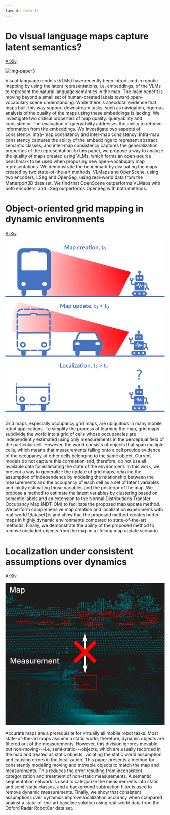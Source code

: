 ```yaml
---
layout: default
---
```


# Do visual language maps capture latent semantics?

[ArXiv](https://arxiv.org/abs/2403.10117).

![img-paper3](images/qualitative-red-gt.png)

Visual-language models (VLMs) have recently been introduced in robotic mapping by using the latent representations, i.e, embeddings, of the VLMs to represent the natural language semantics in the map. The main benefit is moving beyond a small set of human-created labels toward open-vocabulary scene understanding. While there is anecdotal evidence that maps built this way support downstream tasks, such as navigation, rigorous analysis of the quality of the maps using these embeddings is lacking. We investigate two critical properties of map quality: queryability and consistency. The evaluation of queryability addresses the ability to retrieve information from the embeddings. We investigate two aspects of consistency: intra-map consistency and inter-map consistency. Intra-map consistency captures the ability of the embeddings to represent abstract semantic classes, and inter-map consistency captures the generalization properties of the representation. In this paper, we propose a way to analyze the quality of maps created using VLMs, which forms an open-source benchmark to be used when proposing new open-vocabulary map representations. We demonstrate the benchmark by evaluating the maps created by two state-of-the-art methods, VLMaps and OpenScene, using two encoders, LSeg and OpenSeg, using real-world data from the Matterport3D data set. We find that OpenScene outperforms VLMaps with both encoders, and LSeg outperforms OpenSeg with both methods.

# Object-oriented grid mapping in dynamic environments

[ArXiv](https://arxiv.org/abs/2309.08324).

![img-paper2](images/illustration-draft.png)

Grid maps, especially occupancy grid maps, are ubiquitous in many mobile robot applications. To simplify the process of learning the map, grid maps subdivide the world into a grid of cells whose occupancies are independently estimated using only measurements in the perceptual field of the particular cell. However, the world consists of objects that span multiple cells, which means that measurements falling onto a cell provide evidence of the occupancy of other cells belonging to the same object. Current models do not capture this correlation and, therefore, do not use all available data for estimating the state of the environment.
In this work, we present a way to generalize the update of grid maps, relaxing the assumption of independence by modeling the relationship between the measurements and the occupancy of each cell as a set of latent variables and jointly estimating those variables and the posterior of the map.
We propose a method to estimate the latent variables by clustering based on semantic labels and an extension to the Normal Distributions Transfer Occupancy Map (NDT-OM) to facilitate the proposed map update method. We perform comprehensive map creation and localization experiments with real-world \dataset{}s and show that the proposed method creates better maps in highly dynamic environments compared to state-of-the-art methods. Finally, we demonstrate the ability of the proposed method to remove occluded objects from the map in a lifelong map update scenario.

# Localization under consistent assumptions over dynamics

[ArXiv](https://arxiv.org/abs/2305.16702).

![img-paper1](images/header.png)

Accurate maps are a prerequisite for virtually all mobile robot tasks. Most state-of-the-art maps assume a static world; therefore, dynamic objects are filtered out of the measurements. However, this division ignores movable but non-moving---i.e, semi-static---objects, which are usually recorded in the map and treated as static objects, violating the static world assumption and causing errors in the localization. This paper presents a method for consistently modeling moving and movable objects to match the map and measurements. This reduces the error resulting from inconsistent categorization and treatment of non-static measurements. A semantic segmentation network is used to categorize the measurements into static and semi-static classes, and a background subtraction filter is used to remove dynamic measurements. Finally, we show that consistent assumptions over dynamics improve localization accuracy when compared against a state-of-the-art baseline solution using real-world data from the Oxford Radar RobotCar data set.